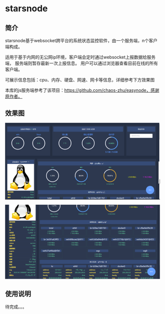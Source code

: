 # starsnode



## 简介
starsnode基于websocket跨平台的系统状态监控软件，由一个服务端，n个客户端构成。

适用于基于内网的无公网ip环境，客户端会定时通过websocket上报数据给服务端，
服务端则暂存最新一次上报信息。
用户可以通过浏览器查看目前在线的所有客户端。

可展示信息包括：cpu、内存、硬盘、网速、网卡等信息，详细参考下方效果图


本库的js服务端参考了该项目：https://github.com/chaos-zhu/easynode，感谢原作者。

## 效果图
<p align="center">
    <img src="./img/a.png" >
</p>

<p align="center">
    <img src="./img/b.png" >
</p>





## 使用说明
待完成。。。
